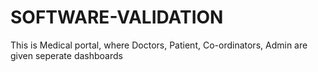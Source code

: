 # SOFTWARE-VALIDATION
This is Medical portal, where Doctors, Patient, Co-ordinators, Admin are given seperate dashboards
